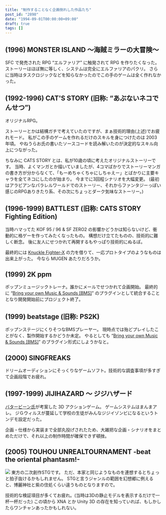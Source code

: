 ```yaml
---
title: "制作することなく企画倒れした作品たち"
post_id: "2898"
date: "1994-09-01T00:00:00+09:00"
draft: true
tags: []
---
```



## (1996) MONSTER ISLAND ～海賊ミラーの大冒険～

SFC で発売された RPG “エルファリア” に触発されて RPG を作りたくなった。
ストーリーはほぼ無に等しく、システムは完全にエルファリアのパクリ。
さらに当時はタスクロジックなどを知らなかったのでこの手のゲームは全く作れなかった。

## (1992-1996) CAT'S STORY (旧称: “あぶないネコでんせつ”)

オリジナルRPG。

ストーリーとかは結構ガチで考えていたのですが、まぁ技術的理由(上述)でお疲れモード。
私がこの手のゲームを作れるだけのスキルを身につけたのは 2003 年頃。
やねうらお氏の書いたソースコードを読み解いたのが決定的なスキル向上につながった。

ちなみに CATS STORY とは、私が10歳の頃に考えたオリジナルストーリーです。
当時、よくマンガとか描いていましたが、4コマばかりでストーリーマンガの書き方が分からなくて、「もーめちゃくちゃにしちゃえー」とばかりに主要キャラを全てネコにしたのが始まり。
今までに3回程シナリオを大幅変更。
(最初はアラビアンなパラレルワールドでのストーリー、それからファンタジーっぽい感じのRPGありきたり系、その次にちょっとダーク気味なストーリー。)

## (1996-1999) BATTLEST (旧称: CATS STORY Fighting Edition)

当時ハマってた KOF 95 / 96 & SF ZERO2 の影響かどうかは知らないけど、衝動的に格ゲーを作ってみたくなったもの。
構想だけ立てたものの、技術的に難しく断念。
後に友人にせつかれて再開するもやっぱり技術的にぬるぽ。

最終的には [Knuckle Fighter-X](http://www.vector.co.jp/soft/win95/game/se045045.html) の力を借りて、一応プロトタイプのようなものは出来上がった。
今なら MUGEN あたりだろうか。

## (1999) 2K ppm

ポップンミュージックトレーナ。誰かにメールでせつかれて企画開始。
最終的に “[Bring your own Music & Sounds [BMS]](/2993)” のプラグインとして統合することとなり開発開始前にプロジェクト終了。

## (1999) beatstage (旧称: PS2K)

ポップンステージにくりそつなBMSプレーヤー。
現時点では殆どプレイしたことがなく、製作開始するかどうか未定。
やるとしても “[Bring your own Music & Sounds [BMS]](/2993)” のプラグイン形式にしようかなと。

## (2000) SINGFREAKS

ドリームオーディションにそっくりなゲームソフト。技術的な調査事項が多すぎて企画段階でお疲れ。

## (1997-1999) JIJIHAZARD ～ ジジハザード

[バタービーン氏](http://mixi.jp/show_friend.pl?id=2308126)が考案した 3D アクションゲーム。
ゲームシステムはまんまアレ。
ジＧウィルスが蔓延して学校の生徒がみんなジジイゾンビになるというトンデモ設定だった。

企画・仕様から実装まで全部丸投げされたため、大雑把な企画・シナリオをまとめただけで、それ以上の制作時間が確保できず頓挫。

## (2005) TOUHOU UNREALTOURNAMENT -beat the oriental phantasm!-

![](https://danmaq.com/wp-content/uploads/2013/11/Logo.png)
東方の二次創作STGです。
ただ、本家と同じようなものを連想するとちょっと拍子抜けるかもしれません。
STGと言うジャンルの範囲を幻想郷に例えると、博麗神社と紫の住処くらい違うものとなりますので。

技術的な検証項目が多くてお疲れ。(当時は3Dの静止モデルを表示するだけで一杯一杯だった)
この頃から XNA とか Unity 3D の存在を知っていれば、もしかしたらワンチャンあったかもしれない。

